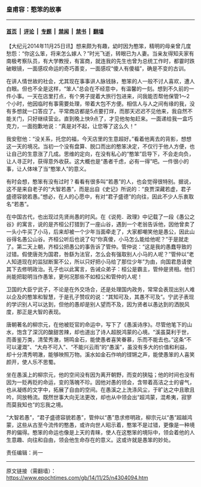 ### 皇甫容：憨笨的故事

---

#### [首页](../../../..?n4304094) &nbsp;|&nbsp; [评论](../../../../../epoch-comment?n4304094) &nbsp;|&nbsp; [专题](../../../../../epoch-special?n4304094) &nbsp;|&nbsp; [禁闻](../../../../../epoch-news?n4304094) &nbsp;|&nbsp; [禁书](../../../../../books?n4304094) &nbsp;|&nbsp; [翻墙](https://github.com/gfw-breaker/nogfw/blob/master/README.md?n4304094)


<div class="post_content" id="artbody" itemprop="articleBody">
 <!-- article content begin -->
 <p>
  【大纪元2014年11月25日讯】想来颇为有趣，幼时因为憨笨，精明的母亲曾几度愁怨：“你这么笨，将来怎么嫁人？”时光飞逝，转眼已为人妻。当亲友得知夫家有南极考察队员，有大学教授，有富商，就连我的先生也曾为总统工作时，都霎时跌破眼镜，一面感叹命运的奇巧善变，一面感叹“傻人有傻福”，确是不变的古训。
 </p>
 <p>
  在讲人情世故的社会，尤其现在事事讲人脉钱脉，憨笨的人一般不讨人喜欢，遭人白眼。但也不全是这样，“笨人”总会在不经意中，有温馨的一刻。想到不久前的一件小事。一天在店里打点，有个男子提着大旅行包进来，问我能否帮他保管1～2个小时，他因临时有事需要处理，带着大包不方便。相信人与人之间有缘的我，没有多想就一口答应了。平常商店都是5点要打烊，而那天迟迟不见他来，我自然不能关门，只好继续营业。直到晚上快9点了，才见他匆匆赶来。一面递给我一盒巧克力，一面抱歉地说：“真是对不起，让您等了这么久！”
 </p>
 <p>
  我安慰他：“没关系，托您的福，今天店里的生意超好。”看着他离去的背影，想想这一天的境况。当初一个没有盘算、脱口而出的憨笨决定，不仅行于他人方便，也让自己的生意涨了几成。思维的定向，在没有私心的“憨笨”启导下，不会走向负，让人寻正时，获得意外收获。这大概也是“愚者千虑，必有一得”吧。一件很小的事，让人体味了当“憨笨人”的意义。
 </p>
 <p>
  有时会想，憨笨有没有过时？看看有很多叫“若愚”的人，也会觉得很特别。据说，这不是来自老子的“大智若愚”，而是出自《史记》所说的：“良贾深藏若虚，君子盛德容貌若愚。”想必，在人的心愿中，有对“君子盛德”的向往，因此不少人乐衷取名“若愚”。
 </p>
 <p>
  在中国古代，也出现过先贤尚愚的时风。在《说苑．政理》中记载了一段《愚公之谷》的寓言，说的是齐桓公打猎到了一座山谷，遇到一个老翁告诉他，因他曾卖了一头小牛买了小马，后来却被一个少年当面牵走了，大家都嘲笑他是愚公，因此山谷得名愚公山谷。齐桓公听后也说了句“你真傻，小马怎么能给他呢？”于是就走了。第二天上朝，齐桓公把愚公的事告诉了管仲。管仲说：“这是我的愚蠢导致的过错。假使唐尧为国君，咎繇为法官，怎么会有强取别人小马的人呢？”管仲以“老人知道现在的监狱断案不公，所以只好把小马给了那位少年”为由，向国君恳请使其下去修明政治。孔子也以此寓言，告诫众弟子：桓公是霸主，管仲是贤相。他们尚能把聪明当作愚笨，更何况那些不如桓公和管仲的人呢！
 </p>
 <p>
  卫国的大臣宁武子，不论是在外交场合，还是处理国内政务，常常会表现出别人难以企及的憨笨和智慧，于是孔子赞叹的说：“其知可及，其愚不可及”。宁武子表现的学识别人可以达到，但他的愚却是别人望而不及，因为贤者以愚达到的洒脱风度，那正是大智的表现。
 </p>
 <p>
  唐朝著名的柳宗元，在他被贬官的命运中，写下了《愚溪诗序》。尽管他笔下的山水，饱含了深沉的酸甜苦辣，却也道出了诗人超脱鸿蒙的心境。“溪虽莫利于世，而善鉴万类，清莹秀澈，锵鸣金石，能使愚者喜笑眷慕，乐而不能去也。”这条“不可以灌溉”、“大舟不可入”、“不能兴云雨”的“愚溪”，虽没有多大的价值和利益，却十分清秀明澈，能够映照万物。溪水如金石作响的铿锵之声，能使愚笨的人喜笑颜开，使人乐不思蜀。
 </p>
 <p>
  坐在愚溪上的柳宗元，他的空间没有因为离开朝野，而变的狭隘；他的时间也没有因为一贬再贬的命运，变的落魄不珍。因他对愚的领会，含带着高洁之士的睿气，也从凝练的文字中，拓展了自由的空间。在愚溪之上洗涤风尘，于旷达之中且歌且吟，同放畅流。既然世事大向无法更改，却也从中领会出“超鸿蒙，混希夷，寂寥而莫我知也”的忘我之境。
 </p>
 <p>
  “大智若愚”，“君子盛德容貌若愚”，管仲以“愚”恳求修明政，柳宗元以“愚”超越鸿蒙，这些从古至今流传的憨愚，或许向世人昭示着，憨笨不是过错，更像是一种境界的偏得。憨笨的命运也像是上天的青睐，使人在这憨笨的境际中，领会着他的人生意趣、向往和自由，领会他生命存在的意义。这或许就是愚笨的妙处。
 </p>
 <p>
  责任编辑：尚一
 </p>
 <!-- article content end -->
 <div id="below_article_ad">
 </div>
</div>


---

原文链接（需翻墙）：https://www.epochtimes.com/gb/14/11/25/n4304094.htm